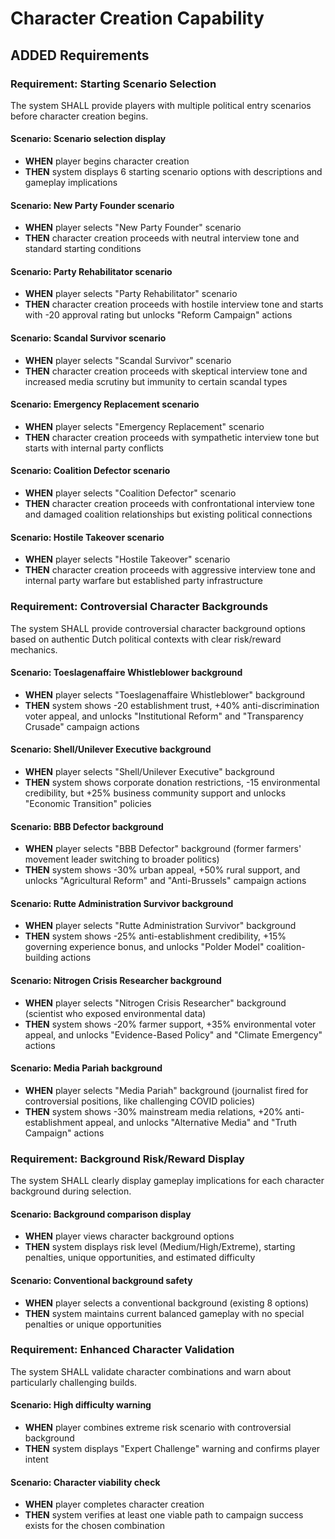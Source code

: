 # Character Creation Capability

## ADDED Requirements

### Requirement: Starting Scenario Selection
The system SHALL provide players with multiple political entry scenarios before character creation begins.

#### Scenario: Scenario selection display
- **WHEN** player begins character creation
- **THEN** system displays 6 starting scenario options with descriptions and gameplay implications

#### Scenario: New Party Founder scenario
- **WHEN** player selects "New Party Founder" scenario
- **THEN** character creation proceeds with neutral interview tone and standard starting conditions

#### Scenario: Party Rehabilitator scenario
- **WHEN** player selects "Party Rehabilitator" scenario
- **THEN** character creation proceeds with hostile interview tone and starts with -20 approval rating but unlocks "Reform Campaign" actions

#### Scenario: Scandal Survivor scenario
- **WHEN** player selects "Scandal Survivor" scenario
- **THEN** character creation proceeds with skeptical interview tone and increased media scrutiny but immunity to certain scandal types

#### Scenario: Emergency Replacement scenario
- **WHEN** player selects "Emergency Replacement" scenario
- **THEN** character creation proceeds with sympathetic interview tone but starts with internal party conflicts

#### Scenario: Coalition Defector scenario
- **WHEN** player selects "Coalition Defector" scenario
- **THEN** character creation proceeds with confrontational interview tone and damaged coalition relationships but existing political connections

#### Scenario: Hostile Takeover scenario
- **WHEN** player selects "Hostile Takeover" scenario
- **THEN** character creation proceeds with aggressive interview tone and internal party warfare but established party infrastructure

### Requirement: Controversial Character Backgrounds
The system SHALL provide controversial character background options based on authentic Dutch political contexts with clear risk/reward mechanics.

#### Scenario: Toeslagenaffaire Whistleblower background
- **WHEN** player selects "Toeslagenaffaire Whistleblower" background
- **THEN** system shows -20 establishment trust, +40% anti-discrimination voter appeal, and unlocks "Institutional Reform" and "Transparency Crusade" campaign actions

#### Scenario: Shell/Unilever Executive background
- **WHEN** player selects "Shell/Unilever Executive" background
- **THEN** system shows corporate donation restrictions, -15 environmental credibility, but +25% business community support and unlocks "Economic Transition" policies

#### Scenario: BBB Defector background
- **WHEN** player selects "BBB Defector" background (former farmers' movement leader switching to broader politics)
- **THEN** system shows -30% urban appeal, +50% rural support, and unlocks "Agricultural Reform" and "Anti-Brussels" campaign actions

#### Scenario: Rutte Administration Survivor background
- **WHEN** player selects "Rutte Administration Survivor" background
- **THEN** system shows -25% anti-establishment credibility, +15% governing experience bonus, and unlocks "Polder Model" coalition-building actions

#### Scenario: Nitrogen Crisis Researcher background
- **WHEN** player selects "Nitrogen Crisis Researcher" background (scientist who exposed environmental data)
- **THEN** system shows -20% farmer support, +35% environmental voter appeal, and unlocks "Evidence-Based Policy" and "Climate Emergency" actions

#### Scenario: Media Pariah background
- **WHEN** player selects "Media Pariah" background (journalist fired for controversial positions, like challenging COVID policies)
- **THEN** system shows -30% mainstream media relations, +20% anti-establishment appeal, and unlocks "Alternative Media" and "Truth Campaign" actions

### Requirement: Background Risk/Reward Display
The system SHALL clearly display gameplay implications for each character background during selection.

#### Scenario: Background comparison display
- **WHEN** player views character background options
- **THEN** system displays risk level (Medium/High/Extreme), starting penalties, unique opportunities, and estimated difficulty

#### Scenario: Conventional background safety
- **WHEN** player selects a conventional background (existing 8 options)
- **THEN** system maintains current balanced gameplay with no special penalties or unique opportunities

### Requirement: Enhanced Character Validation
The system SHALL validate character combinations and warn about particularly challenging builds.

#### Scenario: High difficulty warning
- **WHEN** player combines extreme risk scenario with controversial background
- **THEN** system displays "Expert Challenge" warning and confirms player intent

#### Scenario: Character viability check
- **WHEN** player completes character creation
- **THEN** system verifies at least one viable path to campaign success exists for the chosen combination